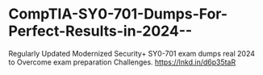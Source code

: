 # CompTIA-SY0-701-Dumps-For-Perfect-Results-in-2024--
Regularly Updated Modernized Security+ SY0-701 exam dumps real 2024 to Overcome exam preparation Challenges. https://lnkd.in/d6p35taR
